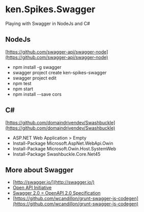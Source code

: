 # ken.Spikes.Swagger
Playing with Swagger in NodeJs and C#

## NodeJs

[https://github.com/swagger-api/swagger-node](https://github.com/swagger-api/swagger-node)

* npm install -g swagger
* swagger project create ken-spikes-swagger
* swagger project edit
* npm test
* npm start
* npm install --save cors

<h2>C#</h2>

[https://github.com/domaindrivendev/Swashbuckle](https://github.com/domaindrivendev/Swashbuckle)

* ASP.NET Web Application > Empty
* Install-Package Microsoft.AspNet.WebApi.Owin
* Install-Package Microsoft.Owin.Host.SystemWeb
* Install-Package Swashbuckle.Core.Net45

## More about Swagger

* [http://swagger.io/](http://swagger.io/)
* [Open API Initiative](https://openapis.org/)
* [Swagger 2.0 = OpenAPI 2.0 Specification](https://github.com/OAI/OpenAPI-Specification)
* [https://github.com/wcandillon/grunt-swagger-js-codegen](https://github.com/wcandillon/grunt-swagger-js-codegen)

